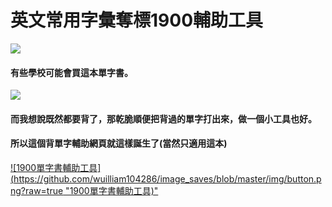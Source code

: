 # 英文常用字彙奪標1900輔助工具
![](https://github.com/wuilliam104286/1900-words/blob/main/display.png?raw=true)
#### 有些學校可能會買這本單字書。
![](https://github.com/wuilliam104286/1900-words/blob/main/1900.jpg?raw=true)
#### 而我想說既然都要背了，那乾脆順便把背過的單字打出來，做一個小工具也好。
#### 所以這個背單字輔助網頁就這樣誕生了(當然只適用這本)
[![1900單字書輔助工具](https://github.com/wuilliam104286/image_saves/blob/master/img/button.png?raw=true "1900單字書輔助工具)"](https://wuilliam104286.github.io/1900-words/ "1900單字書輔助工具")
